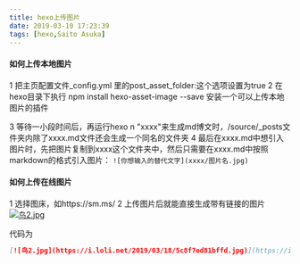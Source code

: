 ```yaml
---
title: hexo上传图片
date: 2019-03-10 17:23:39
tags: [hexo,Saito Asuka]
---
```

#### 如何上传本地图片
1 把主页配置文件_config.yml 里的post_asset_folder:这个选项设置为true
2 在hexo目录下执行
    npm install hexo-asset-image --save
安装一个可以上传本地图片的插件
<!--more-->
3 等待一小段时间后，再运行hexo n "xxxx"来生成md博文时，/source/_posts文件夹内除了xxxx.md文件还会生成一个同名的文件夹
4 最后在xxxx.md中想引入图片时，先把图片复制到xxxx这个文件夹中，然后只需要在xxxx.md中按照markdown的格式引入图片：
`![你想输入的替代文字](xxxx/图片名.jpg)`
#### 如何上传在线图片
1 选择图床，如https://sm.ms/
2 上传图片后就能直接生成带有链接的图片
[![鸟2.jpg](https://i.loli.net/2019/03/18/5c8f7ed81bffd.jpg)](https://i.loli.net/2019/03/18/5c8f7ed81bffd.jpg)

代码为
```markdown
[![鸟2.jpg](https://i.loli.net/2019/03/18/5c8f7ed81bffd.jpg)](https://i.loli.net/2019/03/18/5c8f7ed81bffd.jpg)
```